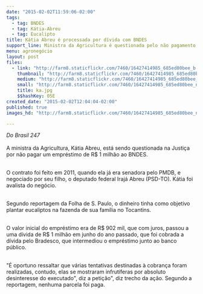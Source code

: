 ```yaml
---
date: "2015-02-02T11:59:06-02:00"
tags:
  - tag: BNDES
  - tag: Kátia-Abreu
  - tag: Eucalipto
title: Kátia Abreu é processada por dívida com BNDES
support_line: Ministra da Agricultura é questionada pelo não pagamento de um empréstimo de R$ 1 milhão para a plantação de eucalipto.
menu: agronegócio
layout: post
files:
  - link: "http://farm8.staticflickr.com/7460/16427414985_685ed80bee_b.jpg"
    thumbnail: "http://farm8.staticflickr.com/7460/16427414985_685ed80bee_t.jpg"
    medium: "http://farm8.staticflickr.com/7460/16427414985_685ed80bee_z.jpg"
    small: "http://farm8.staticflickr.com/7460/16427414985_685ed80bee_n.jpg"
    title: ka.jpg
    $$hashKey: 05E
created_date: "2015-02-02T12:04:04-02:00"
published: true
images_hd: "http://farm8.staticflickr.com/7460/16427414985_685ed80bee_n.jpg"

---
```

<p><em>Do Brasil 247</em><br />
<br />
A ministra da Agricultura, K&aacute;tia Abreu, est&aacute; sendo questionada na Justi&ccedil;a por n&atilde;o pagar um empr&eacute;stimo de R$ 1 milh&atilde;o ao BNDES.<br />
&nbsp;</p>

<p>O contrato foi feito em 2011, quando ela j&aacute; era senadora pelo PMDB, e negociado por seu filho, o deputado federal Iraj&aacute; Abreu (PSD-TO). K&aacute;tia foi avalista do neg&oacute;cio.<br />
&nbsp;</p>

<p>Segundo reportagem da Folha de S. Paulo, o dinheiro tinha como objetivo plantar eucaliptos na fazenda de sua fam&iacute;lia no Tocantins.</p>

<p><br />
O valor inicial do empr&eacute;stimo era de R$ 902 mil, que com juros, passou a uma d&iacute;vida de R$ 1 milh&atilde;o em junho do ano passado, que foi cobrada a d&iacute;vida pelo Bradesco, que intermediou o empr&eacute;stimo junto ao banco p&uacute;blico.<br />
&nbsp;</p>

<p>&quot;&Eacute; oportuno ressaltar que v&aacute;rias tentativas destinadas &agrave; cobran&ccedil;a foram realizadas, contudo, elas se mostraram infrut&iacute;feras por absoluto desinteresse do executado&quot;, diz a peti&ccedil;&atilde;o&quot;, diz trecho da a&ccedil;&atilde;o. Segundo a reportagem, nenhuma parcela foi paga.</p>
